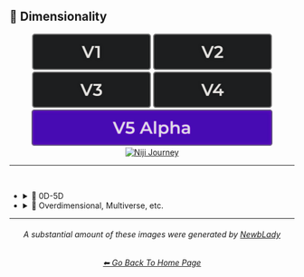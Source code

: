 <h2>🌌 Dimensionality</h2>

<div align="center">

[<img src="/Images/Repo_Parts/Buttons/Version_Buttons/button_version_V1_inactive.webp?raw=true" alt="MidJourney V1" height="64" />](/Pages/MJ_V1/Style_Pages/Sphere/Dimensionality.md)
[<img src="/Images/Repo_Parts/Buttons/Version_Buttons/button_version_V2_inactive.webp?raw=true" alt="MidJourney V2" height="64" />](/Pages/MJ_V2/Style_Pages/Sphere/Dimensionality.md)
[<img src="/Images/Repo_Parts/Buttons/Version_Buttons/button_version_V3_inactive.webp?raw=true" alt="MidJourney V3" height="64" />](/Pages/MJ_V3/Style_Pages/Just_The_Style/Dimensionality.md)
[<img src="/Images/Repo_Parts/Buttons/Version_Buttons/button_version_V4_inactive.webp?raw=true" alt="MidJourney V4" height="64" />](/Pages/MJ_V4/Style_Pages/Just_The_Style/Dimensionality.md)
<br>
[<img src="/Images/Repo_Parts/Buttons/Version_Buttons/button_version_V5_Alpha_active_half.webp?raw=true" alt="MidJourney V5" height="64" />](/Pages/MJ_V5/Style_Pages/Just_The_Style/Dimensionality.md)
[<img src="/Images/Repo_Parts/Buttons/Version_Buttons/button_version_niji_inactive_half.webp?raw=true" alt="Niji Journey" height="64" />](/Pages/Niji_Journey/Niji_V4/Style_Pages/Dimensionality.md)
</div>

<hr>
<br>


- <details><summary>🌌 0D-5D</summary><p><div align="center">

	| 0-Dimensional | 0-D |
	| :-: | :-: |
	| <img src="/Images/MJ_V5/V5_Alpha_1/Midjourney_Styles/0-Dimensional.webp?raw=true" width="256" /> | <img src="/Images/MJ_V5/V5_Alpha_1/Midjourney_Styles/0-D.webp?raw=true" width="256" /> |
	
	<br>
	
	| 1-Dimensional | 1-D |
	| :-: | :-: |
	| <img src="/Images/MJ_V5/V5_Alpha_1/Midjourney_Styles/1-Dimensional.webp?raw=true" width="256" /> | <img src="/Images/MJ_V5/V5_Alpha_1/Midjourney_Styles/1-D.webp?raw=true" width="256" /> |
	
	<br>

	| 2-Dimensional | 2D |
	| :-: | :-: |
	| <img src="/Images/MJ_V5/V5_Alpha_1/Midjourney_Styles/2-Dimensional.webp?raw=true" width="256" /> | <img src="/Images/MJ_V5/V5_Alpha_1/Midjourney_Styles/2D.webp?raw=true" width="256" /> | 
	
	<br>
	
	| 2.5-Dimensional | 2.5D |
	| :-: | :-: |
	| <img src="/Images/MJ_V5/V5_Alpha_1/Midjourney_Styles/2.5-Dimensional.webp?raw=true" width="256" /> | <img src="/Images/MJ_V5/V5_Alpha_1/Midjourney_Styles/2.5D.webp?raw=true" width="256" /> |
	
	<br>
	
	| 3-Dimensional | 3D |
	| :-: | :-: |
	| <img src="/Images/MJ_V5/V5_Alpha_1/Midjourney_Styles/3-Dimensional.webp?raw=true" width="256" /> | <img src="/Images/MJ_V5/V5_Alpha_1/Midjourney_Styles/3D.webp?raw=true" width="256" /> | 
	
	<br>
	
	| 4-Dimensional | 4D |
	| :-: | :-: |
	| <img src="/Images/MJ_V5/V5_Alpha_1/Midjourney_Styles/4-Dimensional.webp?raw=true" width="256" /> | <img src="/Images/MJ_V5/V5_Alpha_1/Midjourney_Styles/4D.webp?raw=true" width="256" /> | 
	
	<br>

	| 5-Dimensional | 5D |
	| :-: | :-: |
	| <img src="/Images/MJ_V5/V5_Alpha_1/Midjourney_Styles/5-Dimensional.webp?raw=true" width="256" /> | <img src="/Images/MJ_V5/V5_Alpha_1/Midjourney_Styles/5D.webp?raw=true" width="256" /> | 

	</div></p></details>


- <details><summary>🌌 Overdimensional, Multiverse, etc.</summary><p><div align="center">

	| Dimensionality |
	| :-: |
	| <img src="/Images/MJ_V5/V5_Alpha_1/Midjourney_Styles/Dimensionality.webp?raw=true" width="256" /> |
	
	<br>

	| Overdimensional | Underdimensional | Hyperdimensional |
	| :-: | :-: | :-: |
	| <img src="/Images/MJ_V5/V5_Alpha_1/Midjourney_Styles/Overdimensional.webp?raw=true" width="256" /> | <img src="/Images/MJ_V5/V5_Alpha_1/Midjourney_Styles/Underdimensional.webp?raw=true" width="256" /> | <img src="/Images/MJ_V5/V5_Alpha_1/Midjourney_Styles/Hyperdimensional.webp?raw=true" width="256" /> | 
	
	<br>
	
	| Subdimensional | Everdimensional | Omnidimensional |
	| :-: | :-: | :-: |
	| <img src="/Images/MJ_V5/V5_Alpha_1/Midjourney_Styles/Subdimensional.webp?raw=true" width="256" /> | <img src="/Images/MJ_V5/V5_Alpha_1/Midjourney_Styles/Everdimensional.webp?raw=true" width="256" /> | <img src="/Images/MJ_V5/V5_Alpha_1/Midjourney_Styles/Omnidimensional.webp?raw=true" width="256" /> |
	
	<br>
	
	| Extradimensional | Beyond-Dimensional | Excessively-Dimensional |
	| :-: | :-: | :-: |
	| <img src="/Images/MJ_V5/V5_Alpha_1/Midjourney_Styles/Extradimensional.webp?raw=true" width="256" /> | <img src="/Images/MJ_V5/V5_Alpha_1/Midjourney_Styles/Beyond-Dimensional.webp?raw=true" width="256" /> | <img src="/Images/MJ_V5/V5_Alpha_1/Midjourney_Styles/Excessively-Dimensional.webp?raw=true" width="256" /> | 
	
	<br>
	
	| Alldimensional | Multiverse |
	| :-: | :-: |
	| <img src="/Images/MJ_V5/V5_Alpha_1/Midjourney_Styles/Alldimensional.webp?raw=true" width="256" /> | <img src="/Images/MJ_V5/V5_Alpha_1/Midjourney_Styles/Multiverse.webp?raw=true" width="256" /> |

	<br>
	
	| Parallel-Universe | Perpendicular-Universe |
	| :-: | :-: |
	| <img src="/Images/MJ_V5/V5_Alpha_1/Midjourney_Styles/Parallel-Universe.webp?raw=true" width="256" /> | <img src="/Images/MJ_V5/V5_Alpha_1/Midjourney_Styles/Perpendicular-Universe.webp?raw=true" width="256" /> |

	</div></p></details>
	    
<hr><!--------------->
<div align="center">

<i><h6>A substantial amount of these images were generated by <a href= "https://github.com/NewbLady">NewbLady</a></h6></i>
<h6><a href="/README.md">⬅ Go Back To Home Page</a></h6>
</div>